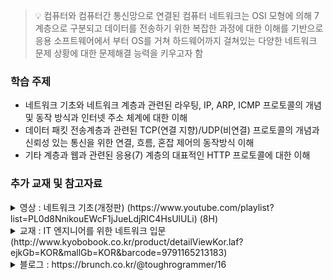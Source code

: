 > :bulb: 컴퓨터와 컴퓨터간 통신망으로 연결된 컴퓨터 네트워크는 OSI 모형에 의해 7계층으로 구분되고 데이터를 전송하기 위한 복잡한 과정에 대한 이해를 기반으로 응용 소프트웨어에서 부터 OS를 거쳐 하드웨어까지 걸쳐있는 다양한 네트워크 문제 상황에 대한 문제해결 능력을 키우고자 함

### 학습 주제

- 네트워크 기초와 네트워크 계층과 관련된 라우팅, IP, ARP, ICMP 프로토콜의 개념 및 동작 방식과 인터넷 주소 체계에 대한 이해
- 데이터 패킷 전송계층과 관련된 TCP(연결 지향)/UDP(비연결) 프로토콜의 개념과 신뢰성 있는 통신을 위한 연결, 흐름, 혼잡 제어의 동작방식 이해
- 기타 계층과 웹과 관련된 응용(7) 계층의 대표적인 HTTP 프로토콜에 대한 이해

### 추가 교재 및 참고자료

<details>
<summary>영상 : 네트워크 기초(개정판) (https://www.youtube.com/playlist?list=PL0d8NnikouEWcF1jJueLdjRIC4HsUlULi) (8H)</summary>


- 네트워크에 대한 계층별 프로토콜에 대한 쉬운 설명과 PPT 에니메이션으로 동작 흐름을 쉽게 이해할 수 있게 설명합니다.
</details>

<details>
<summary>교재 : IT 엔지니어를 위한 네트워크 입문 (http://www.kyobobook.co.kr/product/detailViewKor.laf?ejkGb=KOR&mallGb=KOR&barcode=9791165213183)</summary>


- 네트워크가 생소한 개발자와 서버 엔지니어에게 네트워크 기초를 쌓는 데 도움이 되고 클라우드 데브옵스 시대에 필요한 가상화 기술까지 그림으로 이해하기 쉽게 풀었음
</details>

<details>
<summary>블로그 : https://brunch.co.kr/@toughrogrammer/16</summary>


- 컴퓨터 통신과 네트워크
- 네트워크 용어: 노드, 호스트, 링크, 홉, 경로, 프로토콜
- 연결 지향 프로토콜과 비연결 프로토콜
- 전송계층(4)
  - TCP 프로토콜
  - Multiplexing/Demultiplexing
  - 신뢰성 있는 통신
  - 연결 제어
  - 흐름 제어와 혼잡 제어
  - UDP 프로토콜
 - 네트워크 계층(3)
  - 데이터그램
  - 인터넷 프로토콜(IP)
  - 서브넷
  - 호스트 주소와 주소 블록 획득
  - NAT
  - ICMP
  - 라우팅 알고리즘- 다익스트라 최단 경로 알고리즘
 - 데이터 링크 계층과 물리 계층(2,1)
 - 세션, 표현, 응용계층(5,6,7)
</details>